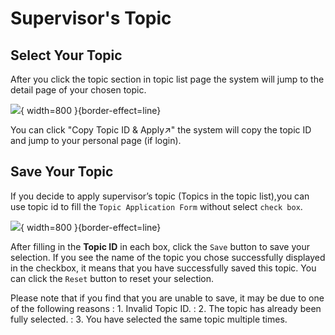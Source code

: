 # Supervisor&apos;s Topic

## Select Your Topic

After you click the topic section in topic list page the system will jump to the detail page of your chosen topic.

![](topic-detail.png){ width=800 }{border-effect=line}

<note>
    <p>
        You can click "Copy Topic ID & Apply↗" the system will copy the topic ID and jump to your personal page (if login).
    </p>
</note>

## Save Your Topic

If you decide to apply supervisor’s topic (Topics in the topic list),you can use topic id to fill the `Topic Application
Form` without select `check box`.

![](save-topic.png){ width=800 }{border-effect=line}

After filling in the **Topic ID** in each box, click the `Save` button to save your selection. If you see the name of
the topic you chose successfully displayed in the checkbox, it means that you have successfully saved this topic. You
can click the `Reset` button to reset your selection.

Please note that if you find that you are unable to save, it may be due to one of the following reasons
: 1. Invalid Topic ID. 
: 2. The topic has already been fully selected. 
: 3. You have selected the same topic multiple times.
